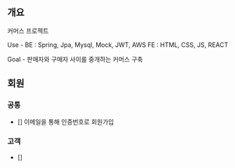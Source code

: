 ## 개요
커머스 프로젝트

Use - BE : Spring, Jpa, Mysql, Mock, JWT, AWS
      FE : HTML, CSS, JS, REACT

Goal - 판매자와 구매자 사이를 중개하는 커머스 구축

## 회원
### 공통
- [] 이메일을 통해 인증번호로 회원가입

### 고객
- [] 
